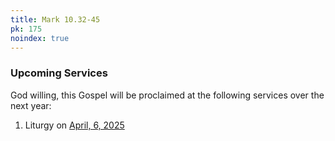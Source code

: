 ```yaml
---
title: Mark 10.32-45
pk: 175
noindex: true
---
```


### Upcoming Services

God willing, this Gospel will be proclaimed at the following services over the next year:


1. Liturgy on [April,  6, 2025](https://orthocal.info/readings/gregorian/2025/04/06/)

